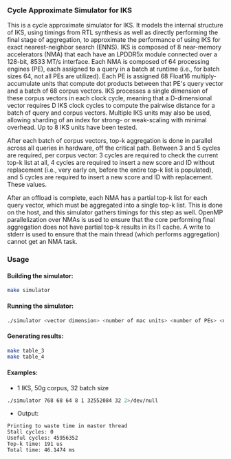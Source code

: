 ### Cycle Approximate Simulator for IKS

This is a cycle approximate simulator for IKS. It models the internal structure of IKS, using timings from RTL synthesis as well as directly performing the final stage of aggregation, to approximate the performance of using IKS for exact nearest-neighbor search (ENNS). IKS is composed of 8 near-memory accelerators (NMA) that each have an LPDDR5x module connected over a 128-bit, 8533 MT/s interface. Each NMA is composed of 64 processing engines (PE), each assigned to a query in a batch at runtime (i.e., for batch sizes 64, not all PEs are utilized). Each PE is assigned 68 Float16 multiply-accumulate units that compute dot products between that PE's query vector and a batch of 68 corpus vectors. IKS processes a single dimension of these corpus vectors in each clock cycle, meaning that a D-dimensional vector requires D IKS clock cycles to compute the pairwise distance for a batch of query and corpus vectors. Multiple IKS units may also be used, allowing sharding of an index for strong- or weak-scaling with minimal overhead. Up to 8 IKS units have been tested.

After each batch of corpus vectors, top-k aggregation is done in parallel across all queries in hardware, off the critical path. Between 3 and 5 cycles are required, per corpus vector: 3 cycles are required to check the current top-k list at all, 4 cycles are required to insert a new score and ID without replacement (i.e., very early on, before the entire top-k list is populated), and 5 cycles are required to insert a new score and ID with replacement. These values.

After an offload is complete, each NMA has a partial top-k list for each query vector, which must be aggregated into a single top-k list. This is done on the host, and this simulator gathers timings for this step as well. OpenMP parallelization over NMAs is used to ensure that the core performing final aggregation does not have partial top-k results in its l1 cache. A write to stderr is used to ensure that the main thread (which performs aggregation) cannot get an NMA task. 
 
### Usage

#### Building the simulator:

```bash
make simulator 
```
#### Running the simulator:

```bash
./simulator <vector dimension> <number of mac units> <number of PEs> <number of NMAs> <number of IKS> <corpus size (vectors)> <batch size>
```

#### Generating results:

```bash
make table_3
make table_4
```

#### Examples:

- 1 IKS, 50g corpus, 32 batch size
```bash 
./simulator 768 68 64 8 1 32552084 32 2>/dev/null
```
- Output:
```
Printing to waste time in master thread
Stall cycles: 0
Useful cycles: 45956352
Top-k time: 191 us
Total time: 46.1474 ms
```
